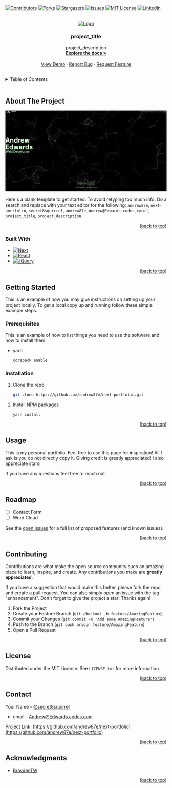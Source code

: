 <a name="readme-top"></a>

[![Contributors][contributors-shield]][contributors-url]
[![Forks][forks-shield]][forks-url]
[![Stargazers][stars-shield]][stars-url]
[![Issues][issues-shield]][issues-url]
[![MIT License][license-shield]][license-url]
[![LinkedIn][linkedin-shield]][linkedin-url]



<!-- PROJECT LOGO -->
<br />
<div align="center">
  <a href="https://github.com/andrew87e/next-portfolio">
    <img src="images/logo.png" alt="Logo" width="80" height="80">
  </a>

<h3 align="center">project_title</h3>

  <p align="center">
    project_description
    <br />
    <a href="https://github.com/andrew87e/next-portfolio"><strong>Explore the docs »</strong></a>
    <br />
    <br />
    <a href="https://github.com/andrew87e/next-portfolio">View Demo</a>
    ·
    <a href="https://github.com/andrew87e/next-portfolio/issues">Report Bug</a>
    ·
    <a href="https://github.com/andrew87e/next-portfolio/issues">Request Feature</a>
  </p>
</div>

<br>

<!-- TABLE OF CONTENTS -->
<details>
  <summary>Table of Contents</summary>
  <ol>
    <li>
      <a href="#about-the-project">About The Project</a>
      <ul>
        <li><a href="#built-with">Built With</a></li>
      </ul>
    </li>
    <li>
      <a href="#getting-started">Getting Started</a>
      <ul>
        <li><a href="#prerequisites">Prerequisites</a></li>
        <li><a href="#installation">Installation</a></li>
      </ul>
    </li>
    <li><a href="#usage">Usage</a></li>
    <li><a href="#roadmap">Roadmap</a></li>
    <li><a href="#contributing">Contributing</a></li>
    <li><a href="#license">License</a></li>
    <li><a href="#contact">Contact</a></li>
    <li><a href="#acknowledgments">Acknowledgments</a></li>
  </ol>
</details>
<br>


<!-- ABOUT THE PROJECT -->
## About The Project

![My Portfolio Screen Shot](./public/img/KfIFDWD.png)

Here's a blank template to get started: To avoid retyping too much info. Do a search and replace with your text editor for the following: `andrew87e`, `next-portfolio`, `secret8squirrel`, `andrew87e`, `Andrew@Edwards.codes`, `email`, `project_title`, `project_description`

<p align="right">(<a href="#readme-top">back to top</a>)</p>



### Built With

* [![Next][Next.js]][Next-url]
* [![React][React.js]][React-url]
* [![JQuery][JQuery.com]][JQuery-url]


<p align="right">(<a href="#readme-top">back to top</a>)</p>



<!-- GETTING STARTED -->
## Getting Started

This is an example of how you may give instructions on setting up your project locally.
To get a local copy up and running follow these simple example steps.

### Prerequisites

This is an example of how to list things you need to use the software and how to install them.
* yarn
  ```sh
  corepack enable
  ```

### Installation

1. Clone the repo
   ```sh
   git clone https://github.com/andrew87e/next-portfolio.git
   ```
2. Install NPM packages
   ```sh
   yarn install
   ```

<p align="right">(<a href="#readme-top">back to top</a>)</p>



<!-- USAGE EXAMPLES -->
## Usage

This is my personal portfolio. Feel free to use this page for inspiration! All I ask is you do not directly copy it. Giving credit is greatly appreciated! I also appreciate stars!

If you have any questions feel free to reach out. 

<p align="right">(<a href="#readme-top">back to top</a>)</p>



<!-- ROADMAP -->
## Roadmap

- [ ] Contact Form
- [ ] Word Cloud

See the [open issues](https://github.com/andrew87e/next-portfolio/issues) for a full list of proposed features (and known issues).

<p align="right">(<a href="#readme-top">back to top</a>)</p>



<!-- CONTRIBUTING -->
## Contributing

Contributions are what make the open source community such an amazing place to learn, inspire, and create. Any contributions you make are **greatly appreciated**.

If you have a suggestion that would make this better, please fork the repo and create a pull request. You can also simply open an issue with the tag "enhancement".
Don't forget to give the project a star! Thanks again!

1. Fork the Project
2. Create your Feature Branch (`git checkout -b feature/AmazingFeature`)
3. Commit your Changes (`git commit -m 'Add some AmazingFeature'`)
4. Push to the Branch (`git push origin feature/AmazingFeature`)
5. Open a Pull Request

<p align="right">(<a href="#readme-top">back to top</a>)</p>



<!-- LICENSE -->
## License

Distributed under the MIT License. See `LICENSE.txt` for more information.

<p align="right">(<a href="#readme-top">back to top</a>)</p>



<!-- CONTACT -->
## Contact

Your Name - [@secret8squirrel](https://twitter.com/secret8squirrel)
 - email - Andrew@Edwards.codes.com

Project Link: [https://github.com/andrew87e/next-portfolio](https://github.com/andrew87e/next-portfolio)

<p align="right">(<a href="#readme-top">back to top</a>)</p>



<!-- ACKNOWLEDGMENTS -->
## Acknowledgments

* [BraydenTW](https://github.com/BraydenTW/braydentw.io)

<p align="right">(<a href="#readme-top">back to top</a>)</p>



<!-- MARKDOWN LINKS & IMAGES -->
<!-- https://www.markdownguide.org/basic-syntax/#reference-style-links -->
[contributors-shield]: https://img.shields.io/github/contributors/andrew87e/next-portfolio.svg?style=for-the-badge
[contributors-url]: https://github.com/andrew87e/next-portfolio/graphs/contributors
[forks-shield]: https://img.shields.io/github/forks/andrew87e/next-portfolio.svg?style=for-the-badge
[forks-url]: https://github.com/andrew87e/next-portfolio/network/members
[stars-shield]: https://img.shields.io/github/stars/andrew87e/next-portfolio.svg?style=for-the-badge
[stars-url]: https://github.com/andrew87e/next-portfolio/stargazers
[issues-shield]: https://img.shields.io/github/issues/andrew87e/next-portfolio.svg?style=for-the-badge
[issues-url]: https://github.com/andrew87e/next-portfolio/issues
[license-shield]: https://img.shields.io/github/license/andrew87e/next-portfolio.svg?style=for-the-badge
[license-url]: https://github.com/andrew87e/next-portfolio/blob/master/LICENSE.txt
[linkedin-shield]: https://img.shields.io/badge/-LinkedIn-black.svg?style=for-the-badge&logo=linkedin&colorB=555
[linkedin-url]: https://linkedin.com/in/andrew87e
[product-screenshot]: images/screenshot.png
[Next.js]: https://img.shields.io/badge/next.js-000000?style=for-the-badge&logo=nextdotjs&logoColor=white
[Next-url]: https://nextjs.org/
[React.js]: https://img.shields.io/badge/React-20232A?style=for-the-badge&logo=react&logoColor=61DAFB
[React-url]: https://reactjs.org/
[JQuery.com]: https://img.shields.io/badge/jQuery-0769AD?style=for-the-badge&logo=jquery&logoColor=white
[JQuery-url]: https://jquery.com 
